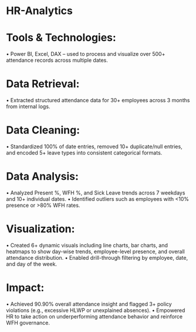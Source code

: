 # HR-Analytics

# Tools & Technologies:
• Power BI, Excel, DAX – used to process and visualize over 500+ attendance records across multiple dates.

# Data Retrieval:
• Extracted structured attendance data for 30+ employees across 3 months from internal logs.

# Data Cleaning:
• Standardized 100% of date entries, removed 10+ duplicate/null entries, and encoded 5+ leave types into consistent categorical formats.

# Data Analysis:
• Analyzed Present %, WFH %, and Sick Leave trends across 7 weekdays and 10+ individual dates.
• Identified outliers such as employees with <10% presence or >80% WFH rates.

# Visualization:
• Created 6+ dynamic visuals including line charts, bar charts, and heatmaps to show day-wise trends, employee-level presence, and overall attendance distribution.
• Enabled drill-through filtering by employee, date, and day of the week.

# Impact:
• Achieved 90.90% overall attendance insight and flagged 3+ policy violations (e.g., excessive HLWP or unexplained absences).
• Empowered HR to take action on underperforming attendance behavior and reinforce WFH governance.
